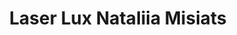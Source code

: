 ---
title: "Laser Lux Nataliia Misiats"
url: /arnsberg/laser-lux-nataliia-misiats/
shop: Kosmetik
---